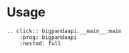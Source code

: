 # Usage

```{eval-rst}
.. click:: bigpandaapi.__main__:main
    :prog: bigpandaapi
    :nested: full
```

